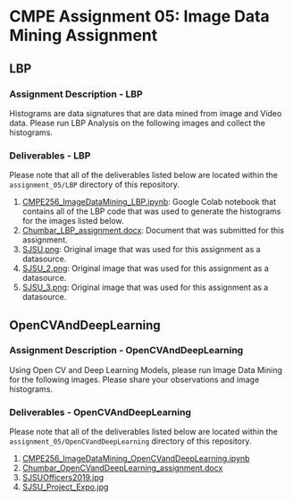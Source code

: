 # CMPE Assignment 05: Image Data Mining Assignment

## LBP

### Assignment Description - LBP

Histograms are data signatures that are data mined from image and Video data.
Please run LBP Analysis on the following images and collect the histograms.

### Deliverables - LBP

Please note that all of the deliverables listed below are located within the `assignment_05/LBP` directory of this repository.

1. [CMPE256_ImageDataMining_LBP.ipynb](https://github.com/schumbar/CMPE256/blob/main/assignment_05/LBP/CMPE256_ImageDataMining_LBP.ipynb): Google Colab notebook that contains all of the LBP code that was used to generate the histograms for the images listed below.
2. [Chumbar_LBP_assignment.docx](https://github.com/schumbar/CMPE256/blob/main/assignment_05/LBP/Chumbar_LBP_assignment.docx): Document that was submitted for this assignment. 
3. [SJSU.png](https://github.com/schumbar/CMPE256/blob/main/assignment_05/LBP/SJSU.png): Original image that was used for this assignment as a datasource.
4. [SJSU_2.png](https://github.com/schumbar/CMPE256/blob/main/assignment_05/LBP/SJSU_2.png): Original image that was used for this assignment as a datasource.
5. [SJSU_3.png](https://github.com/schumbar/CMPE256/blob/main/assignment_05/LBP/SJSU_3.png): Original image that was used for this assignment as a datasource.

## OpenCVAndDeepLearning

### Assignment Description - OpenCVAndDeepLearning

Using Open CV and Deep Learning Models, please run Image Data Mining for the following images.
Please share your observations and image histograms.

### Deliverables - OpenCVAndDeepLearning

Please note that all of the deliverables listed below are located within the `assignment_05/OpenCVandDeepLearning` directory of this repository.

1. [CMPE256_ImageDataMining_OpenCVandDeepLearning.ipynb](https://github.com/schumbar/CMPE256/blob/main/assignment_05/OpenCVandDeepLearning/CMPE256_ImageDataMining_OpenCVandDeepLearning.ipynb)
2. [Chumbar_OpenCVandDeepLearning_assignment.docx](https://github.com/schumbar/CMPE256/blob/main/assignment_05/OpenCVandDeepLearning/Chumbar_OpenCVandDeepLearning_assignment.docx)
3. [SJSUOfficers2019.jpg](https://github.com/schumbar/CMPE256/blob/main/assignment_05/OpenCVandDeepLearning/SJSUOfficers2019.jpg)
4. [SJSU_Project_Expo.jpg](https://github.com/schumbar/CMPE256/blob/main/assignment_05/OpenCVandDeepLearning/SJSU_Project_Expo.jpg)
